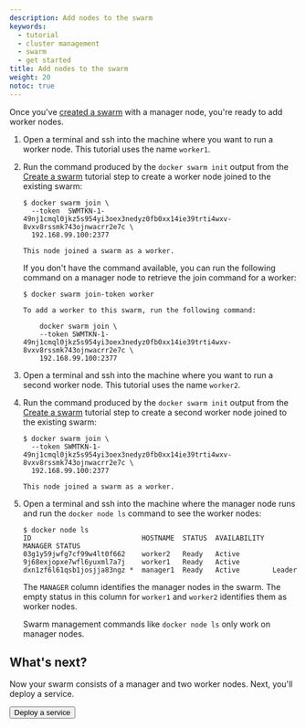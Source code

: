 ```yaml
---
description: Add nodes to the swarm
keywords:
  - tutorial
  - cluster management
  - swarm
  - get started
title: Add nodes to the swarm
weight: 20
notoc: true
---
```


Once you've [created a swarm](create-swarm.md) with a manager node, you're ready
to add worker nodes.

1.  Open a terminal and ssh into the machine where you want to run a worker node.
    This tutorial uses the name `worker1`.

2.  Run the command produced by the `docker swarm init` output from the
    [Create a swarm](create-swarm.md) tutorial step to create a worker node
    joined to the existing swarm:

    ```console
    $ docker swarm join \
      --token  SWMTKN-1-49nj1cmql0jkz5s954yi3oex3nedyz0fb0xx14ie39trti4wxv-8vxv8rssmk743ojnwacrr2e7c \
      192.168.99.100:2377

    This node joined a swarm as a worker.
    ```

    If you don't have the command available, you can run the following command
    on a manager node to retrieve the join command for a worker:

    ```console
    $ docker swarm join-token worker

    To add a worker to this swarm, run the following command:

        docker swarm join \
        --token SWMTKN-1-49nj1cmql0jkz5s954yi3oex3nedyz0fb0xx14ie39trti4wxv-8vxv8rssmk743ojnwacrr2e7c \
        192.168.99.100:2377
    ```

3.  Open a terminal and ssh into the machine where you want to run a second
    worker node. This tutorial uses the name `worker2`.

4.  Run the command produced by the `docker swarm init` output from the
    [Create a swarm](create-swarm.md) tutorial step to create a second worker
    node joined to the existing swarm:

    ```console
    $ docker swarm join \
      --token SWMTKN-1-49nj1cmql0jkz5s954yi3oex3nedyz0fb0xx14ie39trti4wxv-8vxv8rssmk743ojnwacrr2e7c \
      192.168.99.100:2377

    This node joined a swarm as a worker.
    ```

5.  Open a terminal and ssh into the machine where the manager node runs and
    run the `docker node ls` command to see the worker nodes:

    ```console
    $ docker node ls
    ID                           HOSTNAME  STATUS  AVAILABILITY  MANAGER STATUS
    03g1y59jwfg7cf99w4lt0f662    worker2   Ready   Active
    9j68exjopxe7wfl6yuxml7a7j    worker1   Ready   Active
    dxn1zf6l61qsb1josjja83ngz *  manager1  Ready   Active        Leader
    ```

    The `MANAGER` column identifies the manager nodes in the swarm. The empty
    status in this column for `worker1` and `worker2` identifies them as worker nodes.

    Swarm management commands like `docker node ls` only work on manager nodes.


## What's next?

Now your swarm consists of a manager and two worker nodes. Next, you'll deploy a service.

<Button href="deploy-service.md">
Deploy a service
</Button>
